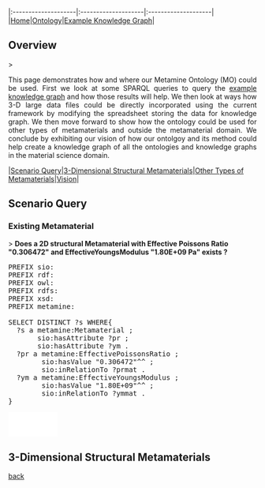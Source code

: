 
|:--------------------|:--------------------|:--------------------|
|[Home](./index.html)|[Ontology](./ontology.html)|[Example Knowledge Graph](./exampleKG.html)|

<h2 id="overview">Overview</h2>
> <p align="justify">This page demonstrates how and where our Metamine Ontology (MO) could be used. First we look at some SPARQL queries to query the <a href="https://tetherless-world.github.io/metamine/exampleKG.html">example knowledge graph</a> and how those results will help. We then look at ways how 3-D large data files could be directly incorporated using the current framework by modifying the spreadsheet storing the data for knowledge graph. We then move forward to show how the ontology could be used for other types of metamaterials and outside the metamaterial domain. We conclude by exhibiting our vision of how our ontolgoy and its method could help create a knowledge graph of all the ontologies and knowledge graphs in the material science domain. </p>

|[Scenario Query](#sparql)|[3-Dimensional Structural Metamaterials](#3d)|[Other Types of Metamaterials](#otherMeta)|[Vision](#vision)|

<h2 id="sparql">Scenario Query</h2>

<h3> Existing Metamaterial </h3>
> <strong>Does a 2D structural Metamaterial with Effective Poissons Ratio "0.306472" and EffectiveYoungsModulus "1.80E+09 Pa" exists ? </strong>

<pre>
PREFIX sio: <http://semanticscience.org/resource/>
PREFIX rdf: <http://www.w3.org/1999/02/22-rdf-syntax-ns#>
PREFIX owl: <http://www.w3.org/2002/07/owl#>
PREFIX rdfs: <http://www.w3.org/2000/01/rdf-schema#>
PREFIX xsd: <http://www.w3.org/2001/XMLSchema#>
PREFIX metamine: <http://metamine.org/>

SELECT DISTINCT ?s WHERE{
  ?s a metamine:Metamaterial ;
       sio:hasAttribute ?pr ;
       sio:hasAttribute ?ym .
  ?pr a metamine:EffectivePoissonsRatio ;
        sio:hasValue "0.306472"^^<xsd:double> ;
        sio:inRelationTo ?prmat .
  ?ym a metamine:EffectiveYoungsModulus ;
        sio:hasValue "1.80E+09"^^<xsd:double> ;
        sio:inRelationTo ?ymmat .
} 
</pre>

<iframe src="images/query1output.png" style="width: 100px;height: 50px;border: none;"></iframe>

<h2 id="3d">3-Dimensional Structural Metamaterials</h2>


[back](./)